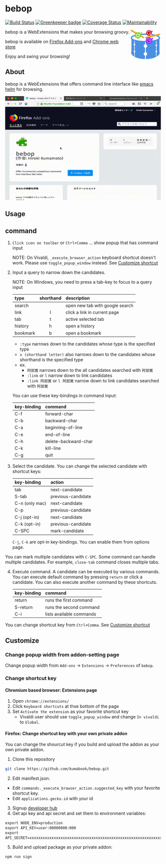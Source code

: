 bebop
=====

[![Build Status](https://travis-ci.org/kumabook/bebop.svg?branch=master)](https://travis-ci.org/kumabook/bebop)
[![Greenkeeper badge](https://badges.greenkeeper.io/kumabook/bebop.svg)](https://greenkeeper.io/)
[![Coverage Status](https://coveralls.io/repos/github/kumabook/bebop/badge.svg?branch=master)](https://coveralls.io/github/kumabook/bebop?branch=master)
[![Maintainability](https://api.codeclimate.com/v1/badges/739ecb729336efef52b8/maintainability)](https://codeclimate.com/github/kumabook/bebop/maintainability)

<img height="100" src="bebop.png" align="right">

bebop is a WebExtensions that makes your browsing groovy.

bebop is available on [Firefox Add-ons][] and [Chrome web store][]

Enjoy and swing your browsing!

About
-----


bebop is a WebExtensions that offers command line interface like
[emacs helm](https://github.com/emacs-helm/helm) for browsing.


![Demo](./demo.gif)

Usage
-----

## command

1. `Click icon on toolbar` or `Ctrl+Comma` ... show popup that has command input

    NOTE: On Vivaldi, `_execute_browser_action` keyboard shortcut doesn't work. Please use `toggle_popup_window` instead. See [Customize shortcut](#change-shortcut-key)

2. Input a query to narrow down the candidates.

    NOTE: On Windows, you need to press a tab-key to focus to a query input

    | type        | shorthand | description                     |
    |:------------|:---------:|:------------------------------- |
    | search      |           | open new tab with google search |
    | link        | l         | click a link in current page    |
    | tab         | t         | active selected tab             |
    | history     | h         | open a history                  |
    | bookmark    | b         | open a bookmark                 |

    - `:type` narrows down to the candidates whose type is the specified type
    - `x (shorthand letter)` also narrows down to the candidates whose shorthand is the specified type
    - ex.
      - `阿部寛` narrows down to the all candidates searched with `阿部寛`
      - `:link` or `l` narrow down to link candidates
      - `:link 阿部寛` or `l 阿部寛` narrow down to link candidates searched with `阿部寛`

    You can use these key-bindings in command input:

    | key-binding | command              |
    |:------------|:-------------------- |
    | C-f         | forward-char         |
    | C-b         | backward-char        |
    | C-a         | beginning-of-line    |
    | C-e         | end-of-line          |
    | C-h         | delete-backward-char |
    | C-k         | kill-line            |
    | C-g         | quit                 |


3. Select the candidate. You can change the selected candidate with shortcut keys:

    | key-binding    | action               |
    |:---------------|:-------------------- |
    | tab            | next-candidate       |
    | S-tab          | previous-candidate   |
    | C-n (only mac) | next-candidate       |
    | C-p            | previous-candidate   |
    | C-j (opt-in)   | next-candidate       |
    | C-k (opt-in)   | previous-candidate   |
    | C-SPC          | mark-candidate       |

    `C-j`, `C-k` are opt-in key-bindings. You can enable them from options page.


 You can mark multiple candidates with `C-SPC`.
 Some command can handle multiple candidates.
 For example, `close-tab` command closes multiple tabs.


4. Execute command. A candidate can be executed by various commands.
    You can execute default command by pressing `return` or click a candidate.
    You can also execute another command by these shortcuts.

    | key-binding | command                  |
    |:------------|:------------------------ |
    | return      | runs the first command   |
    | S-return    | runs the second command  |
    | C-i         | lists available commands |


You can change shortcut key from `Ctrl+Comma`.
See [Customize shortcut](#change-shortcut-key)

## Customize

### Change popup width from addon-setting page

Change popup width from `Add-ons` -> `Extensions` -> `Preferences` of `bebop`.


### Change shortcut key

#### Chromium based browser: Extensions page

1. Open `chrome://extensions/`
2. Click `Keyboard shortcuts` at thxe bottom of the page
3. Set `Activate the extension` as your favorite shortcut key
   - Vivaldi user should use `toggle_popup_window` and change `In vivaldi` to `Global`.

#### Firefox: Change shortcut key with your own private addon

You can change the shourcut key if you build and upload the addon as your own private addon.

1. Clone this repository

```sh
git clone https://github.com/kumabook/bebop.git

```

2. Edit manifest.json:

- Edit `commands._execute_browser_action.suggested_key`  with your favorite shortcut key.
- Edit `applications.gecko.id` with your id

3. Signup [developer hub](https://addons.mozilla.org/en-US/developers/addon/)
4. Get api key and api secret and set them to environment variables:

```
export NODE_ENV=production
export API_KEY=user:00000000:000
export API_SECRET=xxxxxxxxxxxxxxxxxxxxxxxxxxxxxxxxxxxxxxxxxxxxxxxxxxxxxxxxxxxxxxxx
```

5. Build and upload package as your private addon:

```
npm run sign
```

[Firefox Add-ons]:  https://addons.mozilla.org/ja/firefox/addon/bebop/
[Chrome web store]: https://chrome.google.com/webstore/detail/bebop/idiejicnogeolaeacihfjleoakggbdid

